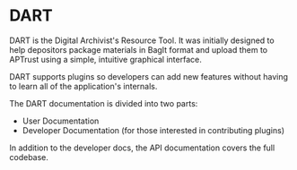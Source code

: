 # DART

DART is the Digital Archivist's Resource Tool. It was initially designed to help
depositors package materials in BagIt format and upload them to APTrust using
a simple, intuitive graphical interface.

DART supports plugins so developers can add new features without having to learn
all of the application's internals.

The DART documentation is divided into two parts:

* User Documentation
* Developer Documentation (for those interested in contributing plugins)

In addition to the developer docs, the API documentation covers the full
codebase.
